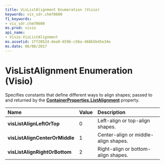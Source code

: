 ```yaml
---
title: VisListAlignment Enumeration (Visio)
keywords: vis_sdr.chm70600
f1_keywords:
- vis_sdr.chm70600
ms.prod: visio
api_name:
- Visio.VisListAlignment
ms.assetid: 1ff20524-dee8-659b-c56a-468b5b45e34e
ms.date: 06/08/2017
---
```



# VisListAlignment Enumeration (Visio)

Specifies constants that define different ways to align shapes; passed to and returned by the **[ContainerProperties.ListAlignment](containerproperties-listalignment-property-visio.md)** property.



|**Name**|**Value**|**Description**|
|:-----|:-----|:-----|
| **visListAlignLeftOrTop**|0|Left-align or top-align shapes.|
| **visListAlignCenterOrMiddle**|1|Center-align or middle-align shapes.|
| **visListAlignRightOrBottom**|2|Right-align or bottom-align shapes.|

